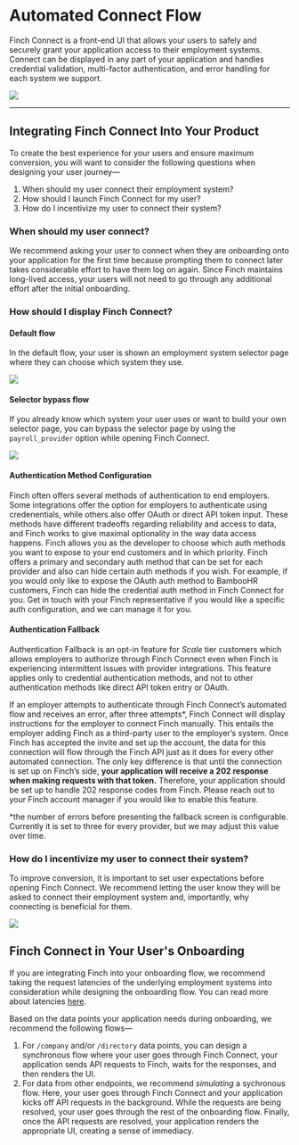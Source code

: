 # Automated Connect Flow

Finch Connect is a front-end UI that allows your users to safely and securely grant your application access to their employment systems. Connect can be displayed in any part of your application and handles credential validation, multi-factor authentication, and error handling for each system we support.

<!--
focus: false
-->

![](../../assets/images/finchConnectIntro.png)

---

## Integrating Finch Connect Into Your Product

To create the best experience for your users and ensure maximum conversion, you will want to consider the following questions when designing your user journey—

1. When should my user connect their employment system?
2. How should I launch Finch Connect for my user?
3. How do I incentivize my user to connect their system?

### When should my user connect?

We recommend asking your user to connect when they are onboarding onto your application for the first time because prompting them to connect later takes considerable effort to have them log on again. Since Finch maintains long-lived access, your users will not need to go through any additional effort after the initial onboarding.

### How should I display Finch Connect?

#### Default flow

In the default flow, your user is shown an employment system selector page where they can choose which system they use.

<!--
focus: false
-->

![](../../assets/images/integratingConnect1B.png)

#### Selector bypass flow

If you already know which system your user uses or want to build your own selector page, you can bypass the selector page by using the `payroll_provider` option while opening Finch Connect.

<!--
focus: false
-->

![](../../assets/images/integratingConnect2B2X.png)

#### Authentication Method Configuration
Finch often offers several methods of authentication to end employers. Some integrations offer the option for employers to authenticate using credenentials, while others also offer OAuth or direct API token input. These methods have different tradeoffs regarding reliability and access to data, and Finch works to give maximal optionality in the way data access happens. Finch allows you as the developer to choose which auth methods you want to expose to your end customers and in which priority. Finch offers a primary and secondary auth method that can be set for each provider and also can hide certain auth methods if you wish. For example, if you would only like to expose the OAuth auth method to BambooHR customers, Finch can hide the credential auth method in Finch Connect for you. Get in touch with your Finch representative if you would like a specific auth configuration, and we can manage it for you.

#### Authentication Fallback
Authentication Fallback is an opt-in feature for *Scale* tier customers which allows employers to authorize through Finch Connect even when Finch is experiencing intermittent issues with provider integrations. This feature applies only to credential authentication methods, and not to other authentication methods like direct API token entry or OAuth.

If an employer attempts to authenticate through Finch Connect’s automated flow and receives an error, after three attempts*, Finch Connect will display instructions for the employer to connect Finch manually. This entails the employer adding Finch as a third-party user to the employer’s system. Once Finch has accepted the invite and set up the account, the data for this connection will flow through the Finch API just as it does for every other automated connection. The only key difference is that until the connection is set up on Finch’s side, **your application will receive a 202 response when making requests with that token.** Therefore, your application should be set up to handle 202 response codes from Finch. Please reach out to your Finch account manager if you would like to enable this feature.

*the number of errors before presenting the fallback screen is configurable. Currently it is set to three for every provider, but we may adjust this value over time.


### How do I incentivize my user to connect their system?

To improve conversion, it is important to set user expectations before opening Finch Connect. We recommend letting the user know they will be asked to connect their employment system and, importantly, why connecting is beneficial for them.

<!--
focus: false
-->

![](../../assets/images/improvingConnectConversion.png)

## Finch Connect in Your User's Onboarding

If you are integrating Finch into your onboarding flow, we recommend taking the request latencies of the underlying employment systems into consideration while designing the onboarding flow. You can read more about latencies [here](../Development-Guides/Data-Syncs.md).

Based on the data points your application needs during onboarding, we recommend the following flows—

1. For `/company` and/or `/directory` data points, you can design a synchronous flow where your user goes through Finch Connect, your application sends API requests to Finch, waits for the responses, and then renders the UI.
2. For data from other endpoints, we recommend _simulating_ a sychronous flow. Here, your user goes through Finch Connect and your application kicks off API requests in the background. While the requests are being resolved, your user goes through the rest of the onboarding flow. Finally, once the API requests are resolved, your application renders the appropriate UI, creating a sense of immediacy.
